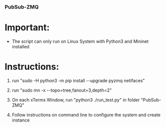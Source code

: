 ### PubSub-ZMQ


# Important:

* The script can only run on Linux System with Python3 and Mininet installed


# Instructions:

1. run "sudo -H python3 -m pip install --upgrade pyzmq netifaces"

2. run "sudo mn -x --topo=tree,fanout=3,depth=2"

3. On each xTerms Window, run "python3 ./run_test.py" in folder "PubSub-ZMQ"

4. Follow instructions on command line to configure the system and create instance
